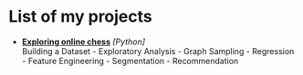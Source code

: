 # List of my projects

- **[Exploring online chess](data-science-projects/chess-data-analysis.md)** *[Python]*  
Building a Dataset - Exploratory Analysis - Graph Sampling - Regression - Feature Engineering - Segmentation - Recommendation
